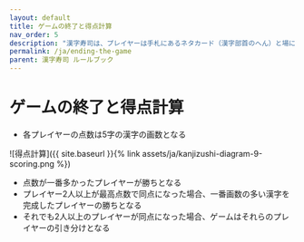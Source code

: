 ```yaml
---
layout: default
title: ゲームの終了と得点計算
nav_order: 5
description: "漢字寿司は、プレイヤーは手札にあるネタカード（漢字部首のへん）と場にあるシャリカード（漢字部首のつくり）を組み合わせて漢字を完成させていくゲームです。"
permalink: /ja/ending-the-game
parent: 漢字寿司 ルールブック
---
```


# ゲームの終了と得点計算

- 各プレイヤーの点数は5字の漢字の画数となる

![得点計算]({{ site.baseurl }}{% link assets/ja/kanjizushi-diagram-9-scoring.png %})

- 点数が一番多かったプレイヤーが勝ちとなる
- プレイヤー2人以上が最高点数で同点になった場合、一番画数の多い漢字を完成したプレイヤーの勝ちとなる
- それでも2人以上のプレイヤーが同点になった場合、ゲームはそれらのプレイヤーの引き分けとなる
